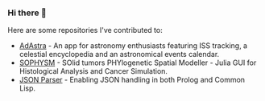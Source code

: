 ### Hi there 👋

Here are some repositories I've contributed to:

- [AdAstra](https://github.com/Gioosu/adAstra) - An app for astronomy enthusiasts featuring ISS tracking, a celestial encyclopedia and an astronomical events calendar.
- [SOPHYSM](https://github.com/BIMIB-DISCo/SOPHYSM.jl) - SOlid tumors PHYlogenetic Spatial Modeller - Julia GUI for Histological Analysis and Cancer Simulation.
- [JSON Parser](https://github.com/Gioosu/JSON-Parsing) - Enabling JSON handling in both Prolog and Common Lisp.
